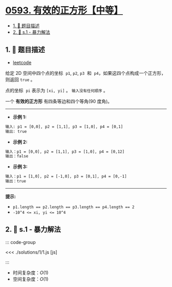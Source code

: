 # [0593. 有效的正方形【中等】](https://github.com/tnotesjs/TNotes.leetcode/tree/main/notes/0593.%20%E6%9C%89%E6%95%88%E7%9A%84%E6%AD%A3%E6%96%B9%E5%BD%A2%E3%80%90%E4%B8%AD%E7%AD%89%E3%80%91)

<!-- region:toc -->

- [1. 📝 题目描述](#1--题目描述)
- [2. 🎯 s.1 - 暴力解法](#2--s1---暴力解法)

<!-- endregion:toc -->

## 1. 📝 题目描述

- [leetcode](https://leetcode.cn/problems/valid-square/)

给定 2D 空间中四个点的坐标  `p1`, `p2`, `p3`  和  `p4`，如果这四个点构成一个正方形，则返回 `true` 。

点的坐标  `pi` 表示为 `[xi, yi]` 。 `输入没有任何顺序` 。

一个 **有效的正方形** 有四条等边和四个等角(90 度角)。

---

- **示例 1:**

```txt
输入: p1 = [0,0], p2 = [1,1], p3 = [1,0], p4 = [0,1]
输出: true
```

- **示例 2:**

```txt
输入：p1 = [0,0], p2 = [1,1], p3 = [1,0], p4 = [0,12]
输出：false
```

- **示例 3:**

```txt
输入：p1 = [1,0], p2 = [-1,0], p3 = [0,1], p4 = [0,-1]
输出：true
```

---

**提示:**

- `p1.length == p2.length == p3.length == p4.length == 2`
- `-10^4 <= xi, yi <= 10^4`

## 2. 🎯 s.1 - 暴力解法

::: code-group

<<< ./solutions/1/1.js [js]

:::

- 时间复杂度：$O(1)$
- 空间复杂度：$O(1)$
